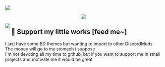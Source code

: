 <img src="https://user-images.githubusercontent.com/79029257/185763262-2fc8bf77-b9d1-425f-8f88-27c4d7335edb.png"/>

<p align="center">
  <a href="https://ko-fi.com/P5P5EI7GP"><img src="https://ko-fi.com/img/githubbutton_sm.svg">
</p>

<a href="https://discord.com/users/403725623161257984"><img align="left" src="https://lanyard.cnrad.dev/api/403725623161257984"/></a>

## 📍 Support my little works [feed me~]

I just have some BD themes but wanting to import to other DiscordMods <br/>The money will go to my stomach i suppose <br/>I'm not devoting all my time to github, but if you want to support me in small projects and motivate me it would be great
